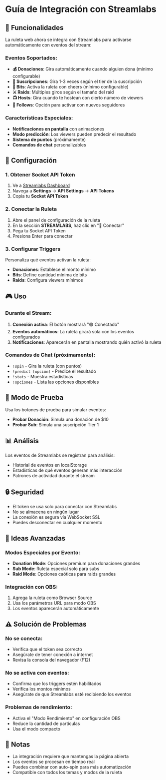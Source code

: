 # Guía de Integración con Streamlabs

## 🎯 Funcionalidades

La ruleta web ahora se integra con Streamlabs para activarse automáticamente con eventos del stream:

### Eventos Soportados:
- **💰 Donaciones**: Gira automáticamente cuando alguien dona (mínimo configurable)
- **🎉 Suscripciones**: Gira 1-3 veces según el tier de la suscripción
- **💎 Bits**: Activa la ruleta con cheers (mínimo configurable)
- **⚔️ Raids**: Múltiples giros según el tamaño del raid
- **📺 Hosts**: Gira cuando te hostean con cierto número de viewers
- **👤 Follows**: Opción para activar con nuevos seguidores

### Características Especiales:
- **Notificaciones en pantalla** con animaciones
- **Modo predicción**: Los viewers pueden predecir el resultado
- **Sistema de puntos** (próximamente)
- **Comandos de chat** personalizables

## 🔧 Configuración

### 1. Obtener Socket API Token

1. Ve a [Streamlabs Dashboard](https://streamlabs.com/dashboard)
2. Navega a **Settings** → **API Settings** → **API Tokens**
3. Copia tu **Socket API Token**

### 2. Conectar la Ruleta

1. Abre el panel de configuración de la ruleta
2. En la sección **STREAMLABS**, haz clic en "🔴 Conectar"
3. Pega tu Socket API Token
4. Presiona Enter para conectar

### 3. Configurar Triggers

Personaliza qué eventos activan la ruleta:

- **Donaciones**: Establece el monto mínimo
- **Bits**: Define cantidad mínima de bits
- **Raids**: Configura viewers mínimos

## 🎮 Uso

### Durante el Stream:

1. **Conexión activa**: El botón mostrará "🟢 Conectado"
2. **Eventos automáticos**: La ruleta girará sola con los eventos configurados
3. **Notificaciones**: Aparecerán en pantalla mostrando quién activó la ruleta

### Comandos de Chat (próximamente):
- `!spin` - Gira la ruleta (con puntos)
- `!predict [opción]` - Predice el resultado
- `!stats` - Muestra estadísticas
- `!opciones` - Lista las opciones disponibles

## 🧪 Modo de Prueba

Usa los botones de prueba para simular eventos:
- **Probar Donación**: Simula una donación de $10
- **Probar Sub**: Simula una suscripción Tier 1

## 📊 Análisis

Los eventos de Streamlabs se registran para análisis:
- Historial de eventos en localStorage
- Estadísticas de qué eventos generan más interacción
- Patrones de actividad durante el stream

## 🔒 Seguridad

- El token se usa solo para conectar con Streamlabs
- No se almacena en ningún lugar
- La conexión es segura vía WebSocket SSL
- Puedes desconectar en cualquier momento

## 🚀 Ideas Avanzadas

### Modos Especiales por Evento:
- **Donation Mode**: Opciones premium para donaciones grandes
- **Sub Mode**: Ruleta especial solo para subs
- **Raid Mode**: Opciones caóticas para raids grandes

### Integración con OBS:
1. Agrega la ruleta como Browser Source
2. Usa los parámetros URL para modo OBS
3. Los eventos aparecerán automáticamente

## ⚠️ Solución de Problemas

### No se conecta:
- Verifica que el token sea correcto
- Asegúrate de tener conexión a internet
- Revisa la consola del navegador (F12)

### No se activa con eventos:
- Confirma que los triggers estén habilitados
- Verifica los montos mínimos
- Asegúrate de que Streamlabs esté recibiendo los eventos

### Problemas de rendimiento:
- Activa el "Modo Rendimiento" en configuración OBS
- Reduce la cantidad de partículas
- Usa el modo compacto

## 📝 Notas

- La integración requiere que mantengas la página abierta
- Los eventos se procesan en tiempo real
- Puedes combinar con auto-spin para más automatización
- Compatible con todos los temas y modos de la ruleta